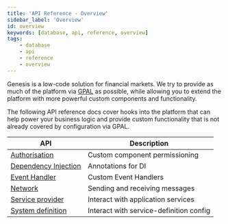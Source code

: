```yaml
---
title: 'API Reference - Overview'
sidebar_label: 'Overview'
id: overview
keywords: [database, api, reference, overview]
tags:
    - database
    - api
    - reference
    - overview
---
```


Genesis is a low-code solution for financial markets. We try to provide as much of the platform via [GPAL](../../../getting-started/glossary/glossary/#gpal) as possible, while allowing you to extend the platform with more powerful custom components and functionality.

The following API reference docs cover hooks into the platform that can help power your business logic and provide custom functionality that is not already covered by configuration via GPAL.

| API | Description |
| --- | --- |
| [Authorisation](./01_authorisation-api.md) | Custom component permissioning |
| [Dependency Injection](./02_dependency-injection.md) | Annotations for DI |
| [Event Handler](./03_event-handler-api.md) | Custom Event Handlers |
| [Network](./04_network-api.md) | Sending and receiving messages |
| [Service provider](./05_service-provider-api.md) | Interact with application services |
| [System definition](./06_system-definition-api.md) | Interact with service-definition config |
